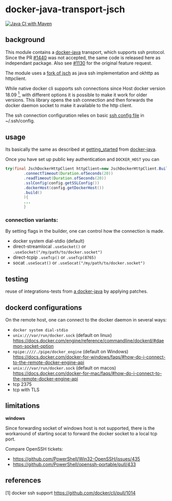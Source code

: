 # docker-java-transport-jsch

[![Java CI with Maven](https://github.com/mwiede/docker-java-transport-jsch/actions/workflows/maven.yml/badge.svg)](https://github.com/mwiede/docker-java-transport-jsch/actions/workflows/maven.yml)

## background

This module contains a [docker-java](https://github.com/docker-java/docker-java) transport, which supports ssh protocol.
Since the PR [#1440](https://github.com/docker-java/docker-java/pull/1440) was not accepted, the same code is released
here as independant package. Also see [#1130](https://github.com/docker-java/docker-java/issues/1130) for the original
feature request.

The module uses a [fork of jsch](https://github.com/mwiede/jsch) as java ssh implementation and okhttp as httpclient.

While native docker cli supports ssh connections since Host docker version 18.09 [<sup>1</sup>](#1), with different
options it is possible to make it work for older versions. This library opens the ssh connection and then forwards the
docker daemon socket to make it available to the http client.

The ssh connection configuration relies on basic [ssh config file](https://www.ssh.com/ssh/config/) in ~/.ssh/config.

## usage

Its basically the same as described
at [getting_started](https://github.com/docker-java/docker-java/blob/master/docs/getting_started.md)
from [docker-java](https://github.com/docker-java/docker-java).

Once you have set up public key authentication and `DOCKER_HOST` you can

```java
try(final JschDockerHttpClient httpClient=new JschDockerHttpClient.Builder()
        .connectTimeout(Duration.ofSeconds(20))
        .readTimeout(Duration.ofSeconds(20))
        .sslConfig(config.getSSLConfig())
        .dockerHost(config.getDockerHost())
        .build()
        ){
        ...
        }
```

### connection variants:

By setting flags in the builder, one can control how the connection is made.

* docker system dial-stdio (default)
* direct-streamlocal `.useSocket()` or `.useSocket("/my/path/to/docker.socket")`
* direct-tcpip `.useTcp()` or `.useTcp(8765)`
* socat `.useSocat()` or `.useSocat("/my/path/to/docker.socket")`

## testing

reuse of integrations-tests from [a docker-java](https://github.com/docker-java/docker-java) by applying patches.

## dockerd configurations

On the remote host, one can connect to the docker daemon in several ways:

* `docker system dial-stdio`
* `unix:///var/run/docker.sock` (default on
  linux) https://docs.docker.com/engine/reference/commandline/dockerd/#daemon-socket-option
* `npipe:////./pipe/docker_engine` (default on
  Windows) https://docs.docker.com/docker-for-windows/faqs/#how-do-i-connect-to-the-remote-docker-engine-api
* `unix:///var/run/docker.sock` (default on
  macos) https://docs.docker.com/docker-for-mac/faqs/#how-do-i-connect-to-the-remote-docker-engine-api
* tcp 2375
* tcp with TLS

## limitations

__windows__

Since forwarding socket of windows host is not supported, there is the workaround of starting socat to forward the
docker socket to a local tcp port.

Compare OpenSSH tickets:

* https://github.com/PowerShell/Win32-OpenSSH/issues/435
* https://github.com/PowerShell/openssh-portable/pull/433

## references

<a class="anchor" id="1">[1]</a> docker ssh support https://github.com/docker/cli/pull/1014
